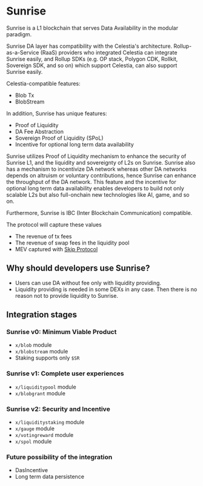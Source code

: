 # Sunrise

Sunrise is a L1 blockchain that serves Data Availability in the modular paradigm.

Sunrise DA layer has compatibility with the Celestia's architecture. Rollup-as-a-Service (RaaS) providers who integrated Celestia can integrate Sunrise easily, and Rollup SDKs (e.g. OP stack, Polygon CDK, Rollkit, Sovereign SDK, and so on) which support Celestia, can also support Sunrise easily.

Celestia-compatible features:

* Blob Tx
* BlobStream

In addition, Sunrise has unique features:

* Proof of Liquidity
* DA Fee Abstraction
* Sovereign Proof of Liquidity (SPoL)
* Incentive for optional long term data availability

Sunrise utilizes Proof of Liquidity mechanism to enhance the security of Sunrise L1, and the liquidity and sovereignty of L2s on Sunrise.
Sunrise also has a mechanism to incentivize DA network whereas other DA networks depends on altruism or voluntary contributions, hence Sunrise can enhance the throughput of the DA network. This feature and the incentive for optional long term data availability enables developers to build not only scalable L2s but also full-onchain new technologies like AI, game, and so on.

Furthermore, Sunrise is IBC (Inter Blockchain Communication) compatible.

The protocol will capture these values

* The revenue of tx fees
* The revenue of swap fees in the liquidity pool
* MEV captured with [Skip Protocol](https://docs.skip.money/blocksdk/overview/)

## Why should developers use Sunrise?

* Users can use DA without fee only with liquidity providing.
* Liquidity providing is needed in some DEXs in any case. Then there is no reason not to provide liquidity to Sunrise.

## Integration stages

### Sunrise v0: Minimum Viable Product

* `x/blob` module
* `x/blobstream` module
* Staking supports only `$SR`

### Sunrise v1: Complete user experiences

* `x/liquiditypool` module
* `x/blobgrant` module

### Sunrise v2: Security and Incentive

* `x/liquiditystaking` module
* `x/gauge` module
* `x/votingreward` module
* `x/spol` module

### Future possibility of the integration

* DasIncentive
* Long term data persistence
